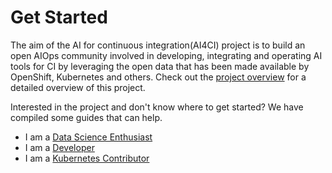 # Get Started

The aim of the AI for continuous integration(AI4CI) project is to build an open AIOps community involved in developing, integrating and operating AI tools for CI by leveraging the open data that has been made available by OpenShift, Kubernetes and others. Check out the [project overview](../README.md) for a detailed overview of this project.

Interested in the project and don't know where to get started? We have compiled some guides that can help.

* I am a [Data Science Enthusiast](data-science-get-started.md)
* I am a [Developer](developer-get-started.md)
* I am a [Kubernetes Contributor](kubernetes-contributor-get-started.md)
